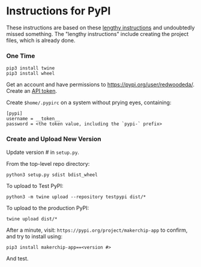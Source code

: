 # Instructions for PyPI

These instructions are based on these [lengthy instructions](https://packaging.python.org/guides/distributing-packages-using-setuptools/) and undoubtedly missed something. The "lengthy instructions" include creating the project files, which is already done.

### One Time

```
pip3 install twine
pip3 install wheel
```

Get an account and have permissions to https://pypi.org/user/redwoodeda/.
Create an [API token](https://pypi.org/help/#apitoken).

Create `$home/.pypirc` on a system without prying eyes, containing:

```
[pypi]
username = __token__
password = <the token value, including the `pypi-` prefix>
```

### Create and Upload New Version

Update version # in `setup.py`.

From the top-level repo directory:

```
python3 setup.py sdist bdist_wheel
```

To upload to Test PyPI:
```
python3 -m twine upload --repository testpypi dist/*
```

To upload to the production PyPI:

```
twine upload dist/*
```

After a minute, visit: `https://pypi.org/project/makerchip-app` to confirm, and try to install using:

```
pip3 install makerchip-app==<version #>
```

And test.
